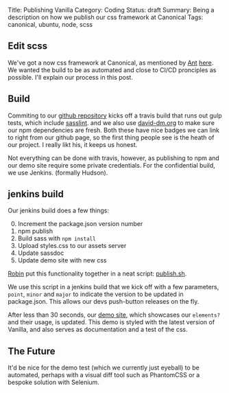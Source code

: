 Title: Publishing Vanilla
Category: Coding
Status: draft
Summary: Being a description on how we publish our css framework at Canonical
Tags: canonical, ubuntu, node, scss


## Edit scss
We've got a now css framework at Canonical, as mentioned by [Ant](http://design.canonical.com/author/ya-bo-ng/) [here](http://design.canonical.com/2015/06/introducing-vanilla/). We wanted the build to be as automated and close to CI/CD pronciples as possible. I'll explain our process in this post.

## Build
Commiting to our [github repository](https://github.com/ubuntudesign/vanilla-framework) kicks off a travis build that runs out gulp tests, which include [sasslint](https://github.com/brigade/scss-lint/).
and we also use [david-dm.org](https://david-dm.org/ubuntudesign/vanilla-framework#info=devDependencies) to make sure our npm dependencies are fresh. Both these have nice badges we can link to right from our github page, so the first thing people see is the heath of our project. I really likt his, it keeps us honest.

Not everything can be done with travis, however, as publishing to npm and our demo site require some private credentials. For the confidential build, we use Jenkins. (formally Hudson).

## jenkins build
Our jenkins build does a few things:

0. Increment the package.json version number
0. npm publish
0. Build sass with `npm install`
0. Upload styles.css to our assets server
0. Update sassdoc
0. Update demo site with new css


[Robin](http://design.canonical.com/author/nottrobin/) put this functionality together in a neat script: [publish.sh](https://github.com/ubuntudesign/vanilla-builder/blob/master/publish.sh).

We use this script in a jenkins build that we kick off with a few parameters, `point`, `minor` and `major` to indicate the version to be updated in package.json. This allows our devs push-button releases on the fly.

After less than 30 seconds, our [demo site](http://ubuntudesign.github.io/vanilla-framework/demo/), which showcases our `elements?` and their usage, is updated. This demo is styled with the latest version of Vanilla, and also serves as documentation and a test of the css.

## The Future
It'd be nice for the demo test (which we currently just eyeball) to be automated, perhaps with a visual diff tool such as PhantomCSS or a bespoke solution with Selenium.